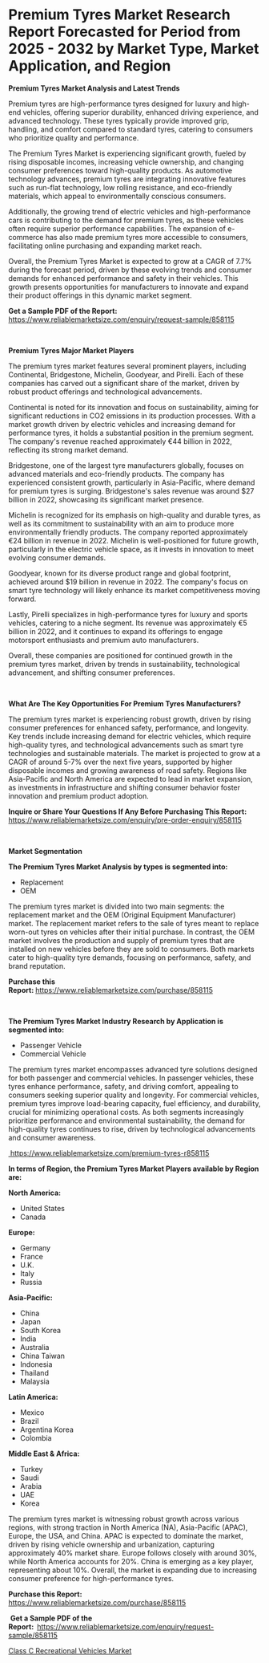 <p><h1>Premium Tyres Market Research Report Forecasted for Period from 2025 -  2032 by Market Type, Market Application, and Region</h1></p><p><strong>Premium Tyres Market Analysis and Latest Trends</strong></p>
<p><p>Premium tyres are high-performance tyres designed for luxury and high-end vehicles, offering superior durability, enhanced driving experience, and advanced technology. These tyres typically provide improved grip, handling, and comfort compared to standard tyres, catering to consumers who prioritize quality and performance. </p><p>The Premium Tyres Market is experiencing significant growth, fueled by rising disposable incomes, increasing vehicle ownership, and changing consumer preferences toward high-quality products. As automotive technology advances, premium tyres are integrating innovative features such as run-flat technology, low rolling resistance, and eco-friendly materials, which appeal to environmentally conscious consumers. </p><p>Additionally, the growing trend of electric vehicles and high-performance cars is contributing to the demand for premium tyres, as these vehicles often require superior performance capabilities. The expansion of e-commerce has also made premium tyres more accessible to consumers, facilitating online purchasing and expanding market reach. </p><p>Overall, the Premium Tyres Market is expected to grow at a CAGR of 7.7% during the forecast period, driven by these evolving trends and consumer demands for enhanced performance and safety in their vehicles. This growth presents opportunities for manufacturers to innovate and expand their product offerings in this dynamic market segment.</p></p>
<p><strong>Get a Sample PDF of the Report:&nbsp;</strong> <a href="https://www.reliablemarketsize.com/enquiry/request-sample/858115?utm_campaign=2773&utm_medium=2&utm_source=Github&utm_content=ia&utm_term=30032025&utm_id=premium-tyres">https://www.reliablemarketsize.com/enquiry/request-sample/858115</a></p>
<p>&nbsp;</p>
<p><strong>Premium Tyres Major Market Players</strong></p>
<p><p>The premium tyres market features several prominent players, including Continental, Bridgestone, Michelin, Goodyear, and Pirelli. Each of these companies has carved out a significant share of the market, driven by robust product offerings and technological advancements.</p><p>Continental is noted for its innovation and focus on sustainability, aiming for significant reductions in CO2 emissions in its production processes. With a market growth driven by electric vehicles and increasing demand for performance tyres, it holds a substantial position in the premium segment. The company's revenue reached approximately €44 billion in 2022, reflecting its strong market demand.</p><p>Bridgestone, one of the largest tyre manufacturers globally, focuses on advanced materials and eco-friendly products. The company has experienced consistent growth, particularly in Asia-Pacific, where demand for premium tyres is surging. Bridgestone's sales revenue was around $27 billion in 2022, showcasing its significant market presence.</p><p>Michelin is recognized for its emphasis on high-quality and durable tyres, as well as its commitment to sustainability with an aim to produce more environmentally friendly products. The company reported approximately €24 billion in revenue in 2022. Michelin is well-positioned for future growth, particularly in the electric vehicle space, as it invests in innovation to meet evolving consumer demands.</p><p>Goodyear, known for its diverse product range and global footprint, achieved around $19 billion in revenue in 2022. The company's focus on smart tyre technology will likely enhance its market competitiveness moving forward.</p><p>Lastly, Pirelli specializes in high-performance tyres for luxury and sports vehicles, catering to a niche segment. Its revenue was approximately €5 billion in 2022, and it continues to expand its offerings to engage motorsport enthusiasts and premium auto manufacturers.</p><p>Overall, these companies are positioned for continued growth in the premium tyres market, driven by trends in sustainability, technological advancement, and shifting consumer preferences.</p></p>
<p>&nbsp;</p>
<p><strong>What Are The Key Opportunities For Premium Tyres Manufacturers?</strong></p>
<p><p>The premium tyres market is experiencing robust growth, driven by rising consumer preferences for enhanced safety, performance, and longevity. Key trends include increasing demand for electric vehicles, which require high-quality tyres, and technological advancements such as smart tyre technologies and sustainable materials. The market is projected to grow at a CAGR of around 5-7% over the next five years, supported by higher disposable incomes and growing awareness of road safety. Regions like Asia-Pacific and North America are expected to lead in market expansion, as investments in infrastructure and shifting consumer behavior foster innovation and premium product adoption.</p></p>
<p><strong>Inquire or Share Your Questions If Any Before Purchasing This Report:</strong> <a href="https://www.reliablemarketsize.com/enquiry/pre-order-enquiry/858115?utm_campaign=2773&utm_medium=2&utm_source=Github&utm_content=ia&utm_term=30032025&utm_id=premium-tyres">https://www.reliablemarketsize.com/enquiry/pre-order-enquiry/858115</a></p>
<p>&nbsp;</p>
<p><strong>Market Segmentation</strong></p>
<p><strong>The Premium Tyres Market Analysis by types is segmented into:</strong></p>
<p><ul><li>Replacement</li><li>OEM</li></ul></p>
<p><p>The premium tyres market is divided into two main segments: the replacement market and the OEM (Original Equipment Manufacturer) market. The replacement market refers to the sale of tyres meant to replace worn-out tyres on vehicles after their initial purchase. In contrast, the OEM market involves the production and supply of premium tyres that are installed on new vehicles before they are sold to consumers. Both markets cater to high-quality tyre demands, focusing on performance, safety, and brand reputation.</p></p>
<p><strong>Purchase this Report:&nbsp;</strong><a href="https://www.reliablemarketsize.com/purchase/858115?utm_campaign=2773&utm_medium=2&utm_source=Github&utm_content=ia&utm_term=30032025&utm_id=premium-tyres">https://www.reliablemarketsize.com/purchase/858115</a></p>
<p>&nbsp;</p>
<p><strong>The Premium Tyres Market Industry Research by Application is segmented into:</strong></p>
<p><ul><li>Passenger Vehicle</li><li>Commercial Vehicle</li></ul></p>
<p><p>The premium tyres market encompasses advanced tyre solutions designed for both passenger and commercial vehicles. In passenger vehicles, these tyres enhance performance, safety, and driving comfort, appealing to consumers seeking superior quality and longevity. For commercial vehicles, premium tyres improve load-bearing capacity, fuel efficiency, and durability, crucial for minimizing operational costs. As both segments increasingly prioritize performance and environmental sustainability, the demand for high-quality tyres continues to rise, driven by technological advancements and consumer awareness.</p></p>
<p><a href="https://www.reliablemarketsize.com/premium-tyres-r858115?utm_campaign=2773&utm_medium=2&utm_source=Github&utm_content=ia&utm_term=30032025&utm_id=premium-tyres">&nbsp;https://www.reliablemarketsize.com/premium-tyres-r858115</a></p>
<p><strong>In terms of Region, the Premium Tyres Market Players available by Region are:</strong></p>
<p>
    <p> <strong> North America: </strong>
        <ul>
            <li>United States</li>
            <li>Canada</li>
        </ul>
        </p> 
    <p> <strong> Europe: </strong>
        <ul>
            <li>Germany</li>
            <li>France</li>
            <li>U.K.</li>
            <li>Italy</li>
            <li>Russia</li>
        </ul>
        </p> 
    <p> <strong> Asia-Pacific: </strong>
        <ul>
            <li>China</li>
            <li>Japan</li>
            <li>South Korea</li>
            <li>India</li>
            <li>Australia</li>
            <li>China Taiwan</li>
            <li>Indonesia</li>
            <li>Thailand</li>
            <li>Malaysia</li>
        </ul>
        </p> 
    <p> <strong> Latin America: </strong>
        <ul>
            <li>Mexico</li>
            <li>Brazil</li>
            <li>Argentina Korea</li>
            <li>Colombia</li>
        </ul>
        </p> 
    <p> <strong> Middle East & Africa: </strong>
        <ul>
            <li>Turkey</li>
            <li>Saudi</li>
            <li>Arabia</li>
            <li>UAE</li>
            <li>Korea</li>
        </ul>
    </p>
    </p>
<p><p>The premium tyres market is witnessing robust growth across various regions, with strong traction in North America (NA), Asia-Pacific (APAC), Europe, the USA, and China. APAC is expected to dominate the market, driven by rising vehicle ownership and urbanization, capturing approximately 40% market share. Europe follows closely with around 30%, while North America accounts for 20%. China is emerging as a key player, representing about 10%. Overall, the market is expanding due to increasing consumer preference for high-performance tyres.</p></p>
<p><strong>Purchase this Report: </strong><a href="https://www.reliablemarketsize.com/purchase/858115?utm_campaign=2773&utm_medium=2&utm_source=Github&utm_content=ia&utm_term=30032025&utm_id=premium-tyres">https://www.reliablemarketsize.com/purchase/858115</a></p>
<p>&nbsp;<strong>Get a Sample PDF of the Report:&nbsp;&nbsp;</strong><a href="https://www.reliablemarketsize.com/enquiry/request-sample/858115?utm_campaign=2773&utm_medium=2&utm_source=Github&utm_content=ia&utm_term=30032025&utm_id=premium-tyres">https://www.reliablemarketsize.com/enquiry/request-sample/858115</a></p>
<p><strong></strong></p>
<p><p><a href="https://github.com/abantolemox08/Market-Research-Report-List-1/blob/main/class-c-recreational-vehicles-market.md?utm_campaign=2773&utm_medium=2&utm_source=Github&utm_content=ia&utm_term=30032025&utm_id=premium-tyres">Class C Recreational Vehicles Market</a></p></p>